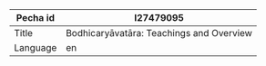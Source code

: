 |Pecha id | I27479095
| --- | --- 
|Title | Bodhicaryāvatāra: Teachings and Overview 
|Language | en